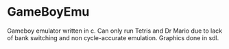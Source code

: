 # GameBoyEmu
Gameboy emulator written in c. Can only run Tetris and Dr Mario due to lack of bank switching and non cycle-accurate emulation. Graphics done in sdl. 
